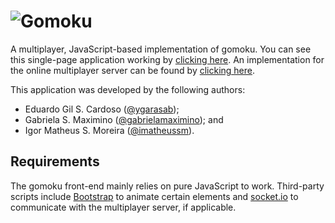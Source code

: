 # ![Gomoku](https://imatheussm.github.io/gomoku-front/assets/images/gomoku-logo.png)

A multiplayer, JavaScript-based implementation of gomoku. You can see this single-page application working by [clicking here](https://imatheussm.github.io/gomoku-front/). An implementation for the online multiplayer server can be found by [clicking here](https://github.com/imatheussm/gomoku-back).

This application was developed by the following authors:
- Eduardo Gil S. Cardoso ([@ygarasab](https://github.com/ygarasab));
- Gabriela S. Maximino ([@gabrielamaximino](https://github.com/gabrielamaximino)); and
- Igor Matheus S. Moreira ([@imatheussm](https://github.com/imatheussm)).

## Requirements

The gomoku front-end mainly relies on pure JavaScript to work. Third-party scripts include [Bootstrap](https://getbootstrap.com/) to animate certain elements and [socket.io](https://socket.io/) to communicate with the multiplayer server, if applicable.
